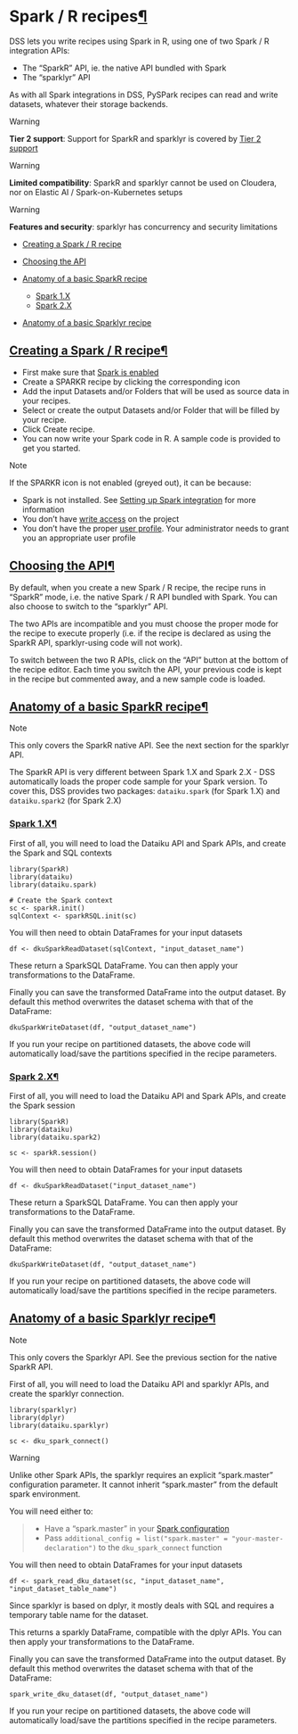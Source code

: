 Spark / R recipes[¶](#spark-r-recipes "Permalink to this heading")
==================================================================


DSS lets you write recipes using Spark in R, using one of two Spark / R integration APIs:


* The “SparkR” API, ie. the native API bundled with Spark
* The “sparklyr” API


As with all Spark integrations in DSS, PySPark recipes can read and write datasets,
whatever their storage backends.



Warning


**Tier 2 support**: Support for SparkR and sparklyr is covered by [Tier 2 support](../troubleshooting/support-tiers.html)




Warning


**Limited compatibility**: SparkR and sparklyr cannot be used on Cloudera, nor on Elastic AI / Spark\-on\-Kubernetes setups




Warning


**Features and security**: sparklyr has concurrency and security limitations




* [Creating a Spark / R recipe](#creating-a-spark-r-recipe)
* [Choosing the API](#choosing-the-api)
* [Anatomy of a basic SparkR recipe](#anatomy-of-a-basic-sparkr-recipe)


	+ [Spark 1\.X](#spark-1-x)
	+ [Spark 2\.X](#spark-2-x)
* [Anatomy of a basic Sparklyr recipe](#anatomy-of-a-basic-sparklyr-recipe)




[Creating a Spark / R recipe](#id1)[¶](#creating-a-spark-r-recipe "Permalink to this heading")
----------------------------------------------------------------------------------------------


* First make sure that [Spark is enabled](../spark/installation.html)
* Create a SPARKR recipe by clicking the corresponding icon
* Add the input Datasets and/or Folders that will be used as source data in your recipes.
* Select or create the output Datasets and/or Folder that will be filled by your recipe.
* Click Create recipe.
* You can now write your Spark code in R. A sample code is provided to get you started.



Note


If the SPARKR icon is not enabled (greyed out), it can be because:


* Spark is not installed. See [Setting up Spark integration](../spark/installation.html) for more information
* You don’t have [write access](../security/permissions.html) on the project
* You don’t have the proper [user profile](../security/user-profiles.html). Your administrator
needs to grant you an appropriate user profile





[Choosing the API](#id2)[¶](#choosing-the-api "Permalink to this heading")
--------------------------------------------------------------------------


By default, when you create a new Spark / R recipe, the recipe runs in “SparkR” mode, i.e. the native Spark / R API bundled with Spark. You can also choose to switch to the “sparklyr” API.


The two APIs are incompatible and you must choose the proper mode for the recipe to execute properly (i.e. if the recipe is declared as using the SparkR API, sparklyr\-using code will not work).


To switch between the two R APIs, click on the “API” button at the bottom of the recipe editor. Each time you switch the API, your previous code is kept in the recipe but commented away, and a new sample code is loaded.




[Anatomy of a basic SparkR recipe](#id3)[¶](#anatomy-of-a-basic-sparkr-recipe "Permalink to this heading")
----------------------------------------------------------------------------------------------------------



Note


This only covers the SparkR native API. See the next section for the sparklyr API.



The SparkR API is very different between Spark 1\.X and Spark 2\.X \- DSS automatically loads the proper code sample for your Spark version. To cover this, DSS provides two packages: `dataiku.spark` (for Spark 1\.X) and `dataiku.spark2` (for Spark 2\.X)



### [Spark 1\.X](#id4)[¶](#spark-1-x "Permalink to this heading")


First of all, you will need to load the Dataiku API and Spark APIs, and create the Spark and SQL contexts



```
library(SparkR)
library(dataiku)
library(dataiku.spark)

# Create the Spark context
sc <- sparkR.init()
sqlContext <- sparkRSQL.init(sc)

```


You will then need to obtain DataFrames for your input datasets



```
df <- dkuSparkReadDataset(sqlContext, "input_dataset_name")

```


These return a SparkSQL DataFrame. You can then apply your transformations to the DataFrame.


Finally you can save the transformed DataFrame into the output dataset. By default this
method overwrites the dataset schema with that of the DataFrame:



```
dkuSparkWriteDataset(df, "output_dataset_name")

```


If you run your recipe on partitioned datasets, the above code will automatically load/save the
partitions specified in the recipe parameters.




### [Spark 2\.X](#id5)[¶](#spark-2-x "Permalink to this heading")


First of all, you will need to load the Dataiku API and Spark APIs, and create the Spark session



```
library(SparkR)
library(dataiku)
library(dataiku.spark2)

sc <- sparkR.session()

```


You will then need to obtain DataFrames for your input datasets



```
df <- dkuSparkReadDataset("input_dataset_name")

```


These return a SparkSQL DataFrame. You can then apply your transformations to the DataFrame.


Finally you can save the transformed DataFrame into the output dataset. By default this
method overwrites the dataset schema with that of the DataFrame:



```
dkuSparkWriteDataset(df, "output_dataset_name")

```


If you run your recipe on partitioned datasets, the above code will automatically load/save the
partitions specified in the recipe parameters.





[Anatomy of a basic Sparklyr recipe](#id6)[¶](#anatomy-of-a-basic-sparklyr-recipe "Permalink to this heading")
--------------------------------------------------------------------------------------------------------------



Note


This only covers the Sparklyr API. See the previous section for the native SparkR API.



First of all, you will need to load the Dataiku API and sparklyr APIs, and create the sparklyr connection.



```
library(sparklyr)
library(dplyr)
library(dataiku.sparklyr)

sc <- dku_spark_connect()

```



Warning


Unlike other Spark APIs, the sparklyr requires an explicit “spark.master” configuration parameter. It cannot inherit “spark.master” from the default spark environment.


You will need either to:



> * Have a “spark.master” in your [Spark configuration](../spark/configuration.html)
> * Pass `additional_config = list("spark.master" = "your-master-declaration")` to the `dku_spark_connect` function



You will then need to obtain DataFrames for your input datasets



```
df <- spark_read_dku_dataset(sc, "input_dataset_name", "input_dataset_table_name")

```


Since sparklyr is based on dplyr, it mostly deals with SQL and requires a temporary table name for the dataset.


This returns a sparkly DataFrame, compatible with the dplyr APIs. You can then apply your transformations to the DataFrame.


Finally you can save the transformed DataFrame into the output dataset. By default this
method overwrites the dataset schema with that of the DataFrame:



```
spark_write_dku_dataset(df, "output_dataset_name")

```


If you run your recipe on partitioned datasets, the above code will automatically load/save the
partitions specified in the recipe parameters.